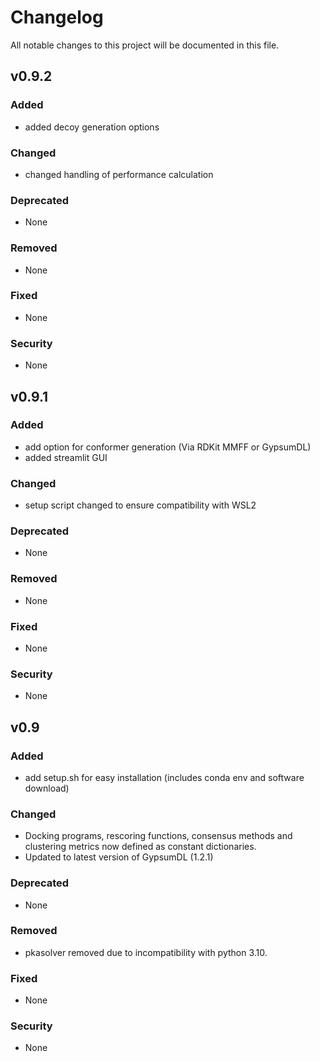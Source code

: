 # Changelog

All notable changes to this project will be documented in this file.

## v0.9.2

### Added
- added decoy generation options

### Changed
- changed handling of performance calculation

### Deprecated
- None

### Removed
- None

### Fixed
- None

### Security
- None

## v0.9.1

### Added
- add option for conformer generation (Via RDKit MMFF or GypsumDL)
- added streamlit GUI

### Changed
- setup script changed to ensure compatibility with WSL2

### Deprecated
- None

### Removed
- None

### Fixed
- None

### Security
- None


## v0.9

### Added
- add setup.sh for easy installation (includes conda env and software download)

### Changed
- Docking programs, rescoring functions, consensus methods and clustering metrics now defined as constant dictionaries.
- Updated to latest version of GypsumDL (1.2.1)

### Deprecated
- None

### Removed
- pkasolver removed due to incompatibility with python 3.10.

### Fixed
- None

### Security
- None

